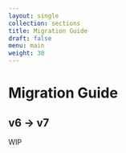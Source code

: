 ```yaml
---
layout: single
collection: sections
title: Migration Guide
draft: false
menu: main
weight: 30
---
```


# Migration Guide

## v6 &rarr; v7

WIP
